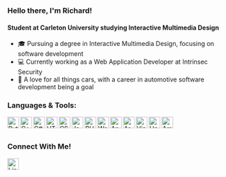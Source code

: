 ### Hello there, I'm Richard!
#### Student at Carleton University studying Interactive Multimedia Design

- :mortar_board: Pursuing a degree in Interactive Multimedia Design, focusing on software development
- :computer: Currently working as a Web Application Developer at Intrinsec Security
- :wrench: A love for all things cars, with a career in automotive software development being a goal

### Languages & Tools:
<img align="left" alt="Python" width="26px" src="https://github.com/TheOtowngman/TheOtowngman/blob/master/images/python.png"/>
<img align="left" alt="C++" width="26px" src="https://github.com/TheOtowngman/TheOtowngman/blob/master/images/cpp.png"/>
<img align="left" alt="C#" width="26px" src="https://github.com/TheOtowngman/TheOtowngman/blob/master/images/csharp.png"/>
<img align="left" alt="HTML5" width="26px" src="https://github.com/TheOtowngman/TheOtowngman/blob/master/images/html.png"/>
<img align="left" alt="CSS3" width="26px" src="https://github.com/TheOtowngman/TheOtowngman/blob/master/images/css.png"/>
<img align="left" alt="JavaScript" width="26px" src="https://github.com/TheOtowngman/TheOtowngman/blob/master/images/js.png"/>
<img align="left" alt="PHP" width="26px" src="https://github.com/TheOtowngman/TheOtowngman/blob/master/images/php.png"/>
<img align="left" alt="Wordpress" width="26px" src="https://github.com/TheOtowngman/TheOtowngman/blob/master/images/wordpress.png"/>
<img align="left" alt="Android" width="26px" src="https://github.com/TheOtowngman/TheOtowngman/blob/master/images/android.png"/>
<img align="left" alt="Arduino" width="26px" src="https://github.com/TheOtowngman/TheOtowngman/blob/master/images/arduino.png"/>
<img align="left" alt="Visual Studio Code" width="26px" src="https://github.com/TheOtowngman/TheOtowngman/blob/master/images/vsc.png"/>
<img align="left" alt="Unity" width="26px" src="https://github.com/TheOtowngman/TheOtowngman/blob/master/images/unity.png"/>
<img align="left" alt="Amazon Web Services" width="26px" src="https://github.com/TheOtowngman/TheOtowngman/blob/master/images/aws.png"/>
<br />
<br />

### Connect With Me!
<a href="https://www.linkedin.com/in/richard-g-thompson/"><img align="left" alt="LinkedIn" width="26px" src="https://github.com/TheOtowngman/TheOtowngman/blob/master/images/linkedin.png"></a>
